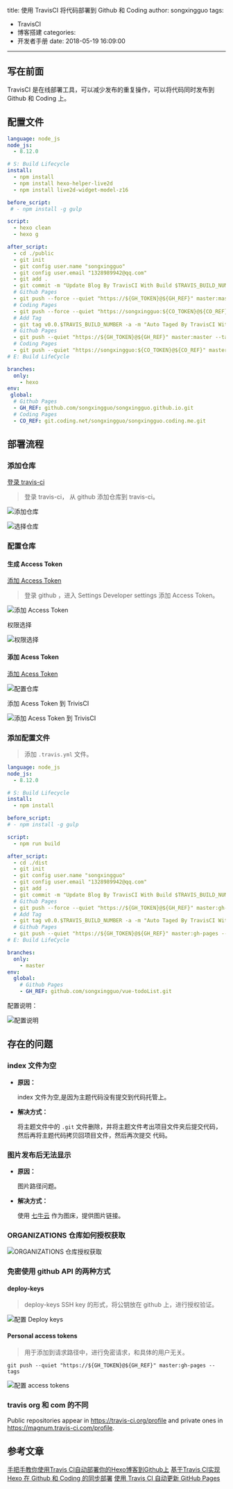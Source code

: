title: 使用 TravisCI 将代码部署到 Github 和 Coding
author: songxingguo
tags:
  - TravisCI
  - 博客搭建
categories:
  - 开发者手册
date: 2018-05-19 16:09:00
---
## 写在前面

TravisCI 是在线部署工具，可以减少发布的重复操作，可以将代码同时发布到 Github 和 Coding 上。

## 配置文件

```yml
language: node_js
node_js: 
  - 8.12.0

# S: Build Lifecycle
install:
  - npm install
  - npm install hexo-helper-live2d
  - npm install live2d-widget-model-z16

before_script:
 # - npm install -g gulp

script:
  - hexo clean
  - hexo g

after_script:
  - cd ./public
  - git init
  - git config user.name "songxingguo"
  - git config user.email "1328989942@qq.com"
  - git add .
  - git commit -m "Update Blog By TravisCI With Build $TRAVIS_BUILD_NUMBER"
  # Github Pages
  - git push --force --quiet "https://${GH_TOKEN}@${GH_REF}" master:master
  # Coding Pages
  - git push --force --quiet "https://songxingguo:${CO_TOKEN}@${CO_REF}" master:master
  # Add Tag
  - git tag v0.0.$TRAVIS_BUILD_NUMBER -a -m "Auto Taged By TravisCI With Build $TRAVIS_BUILD_NUMBER"
  # Github Pages
  - git push --quiet "https://${GH_TOKEN}@${GH_REF}" master:master --tags
  # Coding Pages
  - git push --quiet "https://songxingguo:${CO_TOKEN}@${CO_REF}" master:master --tags
# E: Build LifeCycle

branches:
  only:
    - hexo
env:
 global:
  # Github Pages
  - GH_REF: github.com/songxingguo/songxingguo.github.io.git
  # Coding Pages
  - CO_REF: git.coding.net/songxingguo/songxingguo.coding.me.git
```

<!-- more -->

## 部署流程

### 添加仓库

[登录 travis-ci](https://travis-ci.com/account/repositories)

> 登录 travis-ci， 从 github 添加仓库到 travis-ci。

![添加仓库](https://graphbed.qiniu.songxingguo.com/TravisCI/%E6%B7%BB%E5%8A%A0%E4%BB%93%E5%BA%93.png)

![选择仓库](https://graphbed.qiniu.songxingguo.com/TravisCI/%E9%80%89%E6%8B%A9%E4%BB%93%E5%BA%93.png)

### 配置仓库

#### 生成 Access Token

[添加 Access Token](https://github.com/settings/tokens)

> 登录 github ，进入 Settings Developer settings 添加 Access Token。

![添加 Access Token](https://graphbed.qiniu.songxingguo.com/TravisCI/%E6%B7%BB%E5%8A%A0%20Access%20Token.png)

权限选择

![权限选择](https://graphbed.qiniu.songxingguo.com/TravisCI/%E6%9D%83%E9%99%90%E9%80%89%E6%8B%A9.png)

#### 添加 Acess Token

[添加 Acess Token](https://travis-ci.com/songxingguo)

![配置仓库](https://graphbed.qiniu.songxingguo.com/TravisCI/%E9%85%8D%E7%BD%AE%E4%BB%93%E5%BA%93.png)

添加 Acess Token 到 TrivisCI

![添加 Acess Token 到 TrivisCI](https://graphbed.qiniu.songxingguo.com/TravisCI/%E6%B7%BB%E5%8A%A0%20Acess%20Token%20%E5%88%B0%20TrivisCI.png)

### 添加配置文件

> 添加 `.travis.yml` 文件。

```yml
language: node_js
node_js:
  - 8.12.0

# S: Build Lifecycle
install:
  - npm install

before_script:
# - npm install -g gulp

script:
  - npm run build

after_script:
  - cd ./dist
  - git init
  - git config user.name "songxingguo"
  - git config user.email "1328989942@qq.com"
  - git add .
  - git commit -m "Update Blog By TravisCI With Build $TRAVIS_BUILD_NUMBER"
  # Github Pages
  - git push --force --quiet "https://${GH_TOKEN}@${GH_REF}" master:gh-pages
  # Add Tag
  - git tag v0.0.$TRAVIS_BUILD_NUMBER -a -m "Auto Taged By TravisCI With Build $TRAVIS_BUILD_NUMBER"
  # Github Pages
  - git push --quiet "https://${GH_TOKEN}@${GH_REF}" master:gh-pages --tags
# E: Build LifeCycle

branches:
  only:
    - master
env:
  global:
    # Github Pages
    - GH_REF: github.com/songxingguo/vue-todoList.git
```
配置说明：

![配置说明](https://graphbed.qiniu.songxingguo.com/TravisCI/%E9%85%8D%E7%BD%AE%E8%AF%B4%E6%98%8E%20.png)

## 存在的问题

### index 文件为空

- **原因：**

  index 文件为空,是因为主题代码没有提交到代码托管上。
  
- **解决方式：**

  将主题文件中的 `.git` 文件删除，并将主题文件考出项目文件夹后提交代码，然后再将主题代码拷贝回项目文件，然后再次提交 代码。

### 图片发布后无法显示

- **原因：**

  图片路径问题。

- **解决方式：**

  使用 [七牛云](https://www.qiniu.com/) 作为图床，提供图片链接。
  
### ORGANIZATIONS 仓库如何授权获取

![ORGANIZATIONS 仓库授权获取](https://graphbed.qiniu.songxingguo.com/TravisCI/ORGANIZATIONS%20%E6%8E%88%E6%9D%83.png)

### 免密使用 github API 的两种方式

#### deploy-keys 

> deploy-keys SSH key 的形式，将公钥放在 github 上，进行授权验证。

![配置 Deploy keys](https://graphbed.qiniu.songxingguo.com/TravisCI/%E9%85%8D%E7%BD%AE%20Deploy%20keys.png)

#### Personal access tokens

> 用于添加到请求路径中，进行免密请求，和具体的用户无关。

```git
git push --quiet "https://${GH_TOKEN}@${GH_REF}" master:gh-pages --tags
```

![配置 access tokens](https://graphbed.qiniu.songxingguo.com/TravisCI/%E6%B7%BB%E5%8A%A0%20Access%20Token.png)

### travis org 和 com 的不同

 Public repositories appear in https://travis-ci.org/profile and private ones in https://magnum.travis-ci.com/profile. 

## 参考文章

[手把手教你使用Travis CI自动部署你的Hexo博客到Github上](https://blog.csdn.net/woblog/article/details/51319364)
[基于Travis CI实现 Hexo 在 Github 和 Coding 的同步部署](https://blog.csdn.net/qinyuanpei/article/details/79388983)
[使用 Travis CI 自动更新 GitHub Pages](https://notes.iissnan.com/2016/publishing-github-pages-with-travis-ci/)
